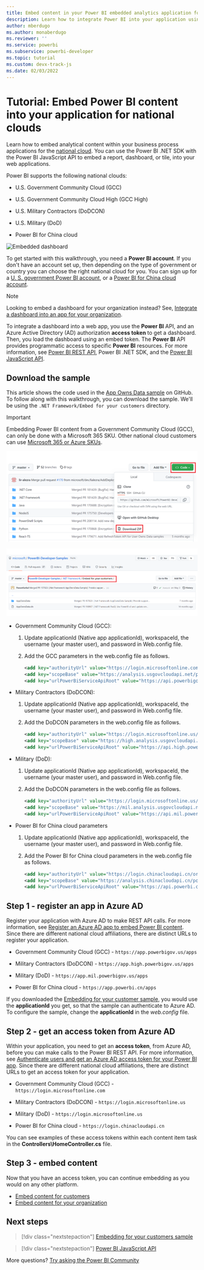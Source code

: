 ```yaml
---
title: Embed content in your Power BI embedded analytics application for government and national clouds
description: Learn how to integrate Power BI into your application using embedded analytics software, embedded analytics tools, or embedded business intelligence tools for government and national clouds.
author: mberdugo
ms.author: monaberdugo
ms.reviewer: ''
ms.service: powerbi
ms.subservice: powerbi-developer
ms.topic: tutorial
ms.custom: devx-track-js
ms.date: 02/03/2022
---
```


# Tutorial: Embed Power BI content into your application for national clouds

Learn how to embed analytical content within your business process applications for the [national cloud](/azure/active-directory/develop/authentication-national-cloud). You can use the Power BI .NET SDK with the Power BI JavaScript API to embed a report, dashboard, or tile, into your web applications.

Power BI supports the following national clouds:

* U.S. Government Community Cloud (GCC)

* U.S. Government Community Cloud High (GCC High)

* U.S. Military Contractors (DoDCON)

* U.S. Military (DoD)

* Power BI for China cloud

![Embedded dashboard](media/embed-sample-for-customers/powerbi-embed-dashboard.png)

To get started with this walkthrough, you need a **Power BI account**. If you don't have an account set up, then depending on the type of government or country you can choose the right national cloud for you. You can sign up for a [U. S. government Power BI account](../../enterprise/service-govus-signup.md), or a [Power BI for China cloud account](https://www.21vbluecloud.com/powerbi/).

> [!NOTE]
> Looking to embed a dashboard for your organization instead? See, [Integrate a dashboard into an app for your organization](embed-sample-for-your-organization.md).

To integrate a dashboard into a web app, you use the **Power BI** API, and an Azure Active Directory (AD) authorization **access token** to get a dashboard. Then, you load the dashboard using an embed token. The **Power BI** API provides programmatic access to specific **Power BI** resources. For more information, see [Power BI REST API](/rest/api/power-bi/), Power BI .NET SDK, and the [Power BI JavaScript API](https://github.com/Microsoft/PowerBI-JavaScript).

## Download the sample

This article shows the code used in the [App Owns Data sample](https://github.com/microsoft/PowerBI-Developer-Samples/tree/master/.NET%20Framework/Embed%20for%20your%20customers) on GitHub. To follow along with this walkthrough, you can download the sample. We'll be using the `.NET Framework/Embed for your customers` directory.

> [!IMPORTANT]
> Embedding Power BI content from a Government Community Cloud (GCC), can only be done with a Microsoft 365 SKU. Other national cloud customers can use [Microsoft 365 or Azure SKUs](embedded-capacity.md#which-sku-should-i-use).

![Downloading App Owns Data sample.](media/embed-sample-for-customers-national-clouds/embed-sample-for-customers-026.png)

![App Owns Data directory.](media/embed-sample-for-customers-national-clouds/embed-sample-for-customers-directory.png)

* Government Community Cloud (GCC):

    1. Update applicationId (Native app applicationId), workspaceId, the username (your master user), and password in Web.config file.

    2. Add the GCC parameters in the web.config file as follows.

        ```xml
        <add key="authorityUrl" value="https://login.microsoftonline.com/organizations/" />
        <add key="scopeBase" value="https://analysis.usgovcloudapi.net/powerbi/api/.default" />
        <add key="urlPowerBiServiceApiRoot" value="https://api.powerbigov.us/" />
        ```

* Military Contractors (DoDCON):

    1. Update applicationId (Native app applicationId), workspaceId, the username (your master user), and password in Web.config file.

    2. Add the DoDCON parameters in the web.config file as follows.

        ```xml
        <add key="authorityUrl" value="https://login.microsoftonline.us/organizations/" />
        <add key="scopeBase" value="https://high.analysis.usgovcloudapi.net/powerbi/api/.default" />
        <add key="urlPowerBiServiceApiRoot" value="https://api.high.powerbigov.us/" />
        ```

* Military (DoD):

    1. Update applicationId (Native app applicationId), workspaceId, the username (your master user), and password in Web.config file.

    2. Add the DoDCON parameters in the web.config file as follows.

        ```xml
        <add key="authorityUrl" value="https://login.microsoftonline.us/organizations/" />
        <add key="scopeBase" value="https://mil.analysis.usgovcloudapi.net/powerbi/api/.default" />
        <add key="urlPowerBiServiceApiRoot" value="https://api.mil.powerbigov.us/" />
        ```

* Power BI for China cloud parameters

    1. Update applicationId (Native app applicationId), workspaceId, the username (your master user), and password in Web.config file.

    2. Add the Power BI for China cloud parameters in the web.config file as follows.

        ```xml
        <add key="authorityUrl" value="https://login.chinacloudapi.cn/organizations/" />
        <add key="scopeBase" value="https://analysis.chinacloudapi.cn/powerbi/api/.default" />
        <add key="urlPowerBiServiceApiRoot" value="https://api.powerbi.cn/" />
        ```

## Step 1 - register an app in Azure AD

Register your application with Azure AD to make REST API calls. For more information, see [Register an Azure AD app to embed Power BI content](register-app.md). Since there are different national cloud affiliations, there are distinct URLs to register your application.

* Government Community Cloud (GCC) - ```https://app.powerbigov.us/apps```

* Military Contractors (DoDCON) - ```https://app.high.powerbigov.us/apps```

* Military (DoD) - ```https://app.mil.powerbigov.us/apps```

* Power BI for China cloud - ```https://app.powerbi.cn/apps```

If you downloaded the [Embedding for your customer sample](https://github.com/microsoft/PowerBI-Developer-Samples/tree/master/.NET%20Core/Embed%20for%20your%20customers/AppOwnsData), you would use the **applicationId** you get, so that the sample can authenticate to Azure AD. To configure the sample, change the **applicationId** in the *web.config* file.

## Step 2 - get an access token from Azure AD

Within your application, you need to get an **access token**, from Azure AD, before you can make calls to the Power BI REST API. For more information, see [Authenticate users and get an Azure AD access token for your Power BI app](generate-embed-token.md). Since there are different national cloud affiliations, there are distinct URLs to get an access token for your application.

* Government Community Cloud (GCC) - ```https://login.microsoftonline.com```

* Military Contractors (DoDCON) - ```https://login.microsoftonline.us```

* Military (DoD) - ```https://login.microsoftonline.us```

* Power BI for China cloud - ```https://login.chinacloudapi.cn```

You can see examples of these access tokens within each content item task in the **Controllers\HomeController.cs** file.

## Step 3 - embed content

Now that you have an access token, you can continue embedding as you would on any other platform.

* [Embed content for customers](embed-sample-for-customers.md#step-8---embed-your-content)
* [Embed content for your organization](embed-sample-for-your-organization.md#step-5---embed-your-content)

## Next steps

>[!div class="nextstepaction"]
>[Embedding for your customers sample](https://github.com/microsoft/PowerBI-Developer-Samples/tree/master/.NET%20Core/Embed%20for%20your%20customers/AppOwnsData)

>[!div class="nextstepaction"]
>[Power BI JavaScript API](https://github.com/Microsoft/PowerBI-JavaScript)

More questions? [Try asking the Power BI Community](https://community.powerbi.com/)
